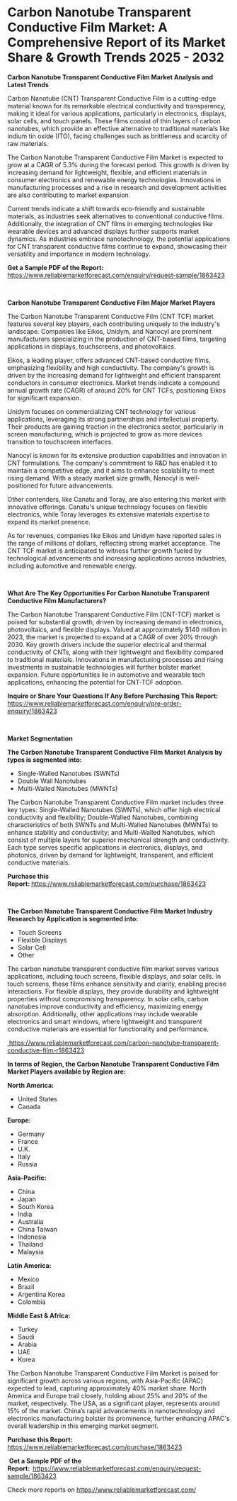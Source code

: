 <p><h1>Carbon Nanotube Transparent Conductive Film Market: A Comprehensive Report of its Market Share & Growth Trends 2025 - 2032</h1></p><p><strong>Carbon Nanotube Transparent Conductive Film Market Analysis and Latest Trends</strong></p>
<p><p>Carbon Nanotube (CNT) Transparent Conductive Film is a cutting-edge material known for its remarkable electrical conductivity and transparency, making it ideal for various applications, particularly in electronics, displays, solar cells, and touch panels. These films consist of thin layers of carbon nanotubes, which provide an effective alternative to traditional materials like indium tin oxide (ITO), facing challenges such as brittleness and scarcity of raw materials.</p><p>The Carbon Nanotube Transparent Conductive Film Market is expected to grow at a CAGR of 5.3% during the forecast period. This growth is driven by increasing demand for lightweight, flexible, and efficient materials in consumer electronics and renewable energy technologies. Innovations in manufacturing processes and a rise in research and development activities are also contributing to market expansion.</p><p>Current trends indicate a shift towards eco-friendly and sustainable materials, as industries seek alternatives to conventional conductive films. Additionally, the integration of CNT films in emerging technologies like wearable devices and advanced displays further supports market dynamics. As industries embrace nanotechnology, the potential applications for CNT transparent conductive films continue to expand, showcasing their versatility and importance in modern technology.</p></p>
<p><strong>Get a Sample PDF of the Report:&nbsp;</strong> <a href="https://www.reliablemarketforecast.com/enquiry/request-sample/1863423?utm_campaign=2207&utm_medium=2&utm_source=Github&utm_content=ia&utm_term=04022025&utm_id=carbon-nanotube-transparent-conductive-film">https://www.reliablemarketforecast.com/enquiry/request-sample/1863423</a></p>
<p>&nbsp;</p>
<p><strong>Carbon Nanotube Transparent Conductive Film Major Market Players</strong></p>
<p><p>The Carbon Nanotube Transparent Conductive Film (CNT TCF) market features several key players, each contributing uniquely to the industry's landscape. Companies like Eikos, Unidym, and Nanocyl are prominent manufacturers specializing in the production of CNT-based films, targeting applications in displays, touchscreens, and photovoltaics.</p><p>Eikos, a leading player, offers advanced CNT-based conductive films, emphasizing flexibility and high conductivity. The company's growth is driven by the increasing demand for lightweight and efficient transparent conductors in consumer electronics. Market trends indicate a compound annual growth rate (CAGR) of around 20% for CNT TCFs, positioning Eikos for significant expansion.</p><p>Unidym focuses on commercializing CNT technology for various applications, leveraging its strong partnerships and intellectual property. Their products are gaining traction in the electronics sector, particularly in screen manufacturing, which is projected to grow as more devices transition to touchscreen interfaces.</p><p>Nanocyl is known for its extensive production capabilities and innovation in CNT formulations. The company's commitment to R&D has enabled it to maintain a competitive edge, and it aims to enhance scalability to meet rising demand. With a steady market size growth, Nanocyl is well-positioned for future advancements.</p><p>Other contenders, like Canatu and Toray, are also entering this market with innovative offerings. Canatu's unique technology focuses on flexible electronics, while Toray leverages its extensive materials expertise to expand its market presence.</p><p>As for revenues, companies like Eikos and Unidym have reported sales in the range of millions of dollars, reflecting strong market acceptance. The CNT TCF market is anticipated to witness further growth fueled by technological advancements and increasing applications across industries, including automotive and renewable energy.</p></p>
<p>&nbsp;</p>
<p><strong>What Are The Key Opportunities For Carbon Nanotube Transparent Conductive Film Manufacturers?</strong></p>
<p><p>The Carbon Nanotube Transparent Conductive Film (CNT-TCF) market is poised for substantial growth, driven by increasing demand in electronics, photovoltaics, and flexible displays. Valued at approximately $140 million in 2023, the market is projected to expand at a CAGR of over 20% through 2030. Key growth drivers include the superior electrical and thermal conductivity of CNTs, along with their lightweight and flexibility compared to traditional materials. Innovations in manufacturing processes and rising investments in sustainable technologies will further bolster market expansion. Future opportunities lie in automotive and wearable tech applications, enhancing the potential for CNT-TCF adoption.</p></p>
<p><strong>Inquire or Share Your Questions If Any Before Purchasing This Report:</strong> <a href="https://www.reliablemarketforecast.com/enquiry/pre-order-enquiry/1863423?utm_campaign=2207&utm_medium=2&utm_source=Github&utm_content=ia&utm_term=04022025&utm_id=carbon-nanotube-transparent-conductive-film">https://www.reliablemarketforecast.com/enquiry/pre-order-enquiry/1863423</a></p>
<p>&nbsp;</p>
<p><strong>Market Segmentation</strong></p>
<p><strong>The Carbon Nanotube Transparent Conductive Film Market Analysis by types is segmented into:</strong></p>
<p><ul><li>Single-Walled Nanotubes (SWNTs)</li><li>Double Wall Nanotubes</li><li>Multi-Walled Nanotubes (MWNTs)</li></ul></p>
<p><p>The Carbon Nanotube Transparent Conductive Film market includes three key types: Single-Walled Nanotubes (SWNTs), which offer high electrical conductivity and flexibility; Double-Walled Nanotubes, combining characteristics of both SWNTs and Multi-Walled Nanotubes (MWNTs) to enhance stability and conductivity; and Multi-Walled Nanotubes, which consist of multiple layers for superior mechanical strength and conductivity. Each type serves specific applications in electronics, displays, and photonics, driven by demand for lightweight, transparent, and efficient conductive materials.</p></p>
<p><strong>Purchase this Report:&nbsp;</strong><a href="https://www.reliablemarketforecast.com/purchase/1863423?utm_campaign=2207&utm_medium=2&utm_source=Github&utm_content=ia&utm_term=04022025&utm_id=carbon-nanotube-transparent-conductive-film">https://www.reliablemarketforecast.com/purchase/1863423</a></p>
<p>&nbsp;</p>
<p><strong>The Carbon Nanotube Transparent Conductive Film Market Industry Research by Application is segmented into:</strong></p>
<p><ul><li>Touch Screens</li><li>Flexible Displays</li><li>Solar Cell</li><li>Other</li></ul></p>
<p><p>The carbon nanotube transparent conductive film market serves various applications, including touch screens, flexible displays, and solar cells. In touch screens, these films enhance sensitivity and clarity, enabling precise interactions. For flexible displays, they provide durability and lightweight properties without compromising transparency. In solar cells, carbon nanotubes improve conductivity and efficiency, maximizing energy absorption. Additionally, other applications may include wearable electronics and smart windows, where lightweight and transparent conductive materials are essential for functionality and performance.</p></p>
<p><a href="https://www.reliablemarketforecast.com/carbon-nanotube-transparent-conductive-film-r1863423?utm_campaign=2207&utm_medium=2&utm_source=Github&utm_content=ia&utm_term=04022025&utm_id=carbon-nanotube-transparent-conductive-film">&nbsp;https://www.reliablemarketforecast.com/carbon-nanotube-transparent-conductive-film-r1863423</a></p>
<p><strong>In terms of Region, the Carbon Nanotube Transparent Conductive Film Market Players available by Region are:</strong></p>
<p>
    <p> <strong> North America: </strong>
        <ul>
            <li>United States</li>
            <li>Canada</li>
        </ul>
        </p> 
    <p> <strong> Europe: </strong>
        <ul>
            <li>Germany</li>
            <li>France</li>
            <li>U.K.</li>
            <li>Italy</li>
            <li>Russia</li>
        </ul>
        </p> 
    <p> <strong> Asia-Pacific: </strong>
        <ul>
            <li>China</li>
            <li>Japan</li>
            <li>South Korea</li>
            <li>India</li>
            <li>Australia</li>
            <li>China Taiwan</li>
            <li>Indonesia</li>
            <li>Thailand</li>
            <li>Malaysia</li>
        </ul>
        </p> 
    <p> <strong> Latin America: </strong>
        <ul>
            <li>Mexico</li>
            <li>Brazil</li>
            <li>Argentina Korea</li>
            <li>Colombia</li>
        </ul>
        </p> 
    <p> <strong> Middle East & Africa: </strong>
        <ul>
            <li>Turkey</li>
            <li>Saudi</li>
            <li>Arabia</li>
            <li>UAE</li>
            <li>Korea</li>
        </ul>
    </p>
    </p>
<p><p>The Carbon Nanotube Transparent Conductive Film Market is poised for significant growth across various regions, with Asia-Pacific (APAC) expected to lead, capturing approximately 40% market share. North America and Europe trail closely, holding about 25% and 20% of the market, respectively. The USA, as a significant player, represents around 15% of the market. China’s rapid advancements in nanotechnology and electronics manufacturing bolster its prominence, further enhancing APAC's overall leadership in this emerging market segment.</p></p>
<p><strong>Purchase this Report: </strong><a href="https://www.reliablemarketforecast.com/purchase/1863423?utm_campaign=2207&utm_medium=2&utm_source=Github&utm_content=ia&utm_term=04022025&utm_id=carbon-nanotube-transparent-conductive-film">https://www.reliablemarketforecast.com/purchase/1863423</a></p>
<p>&nbsp;<strong>Get a Sample PDF of the Report:&nbsp;&nbsp;</strong><a href="https://www.reliablemarketforecast.com/enquiry/request-sample/1863423?utm_campaign=2207&utm_medium=2&utm_source=Github&utm_content=ia&utm_term=04022025&utm_id=carbon-nanotube-transparent-conductive-film">https://www.reliablemarketforecast.com/enquiry/request-sample/1863423</a></p>
<p><strong></strong></p>
<p>Check more reports on <a href="https://www.reliablemarketforecast.com/?utm_campaign=2207&utm_medium=2&utm_source=Github&utm_content=ia&utm_term=04022025&utm_id=carbon-nanotube-transparent-conductive-film">https://www.reliablemarketforecast.com/</a></p>